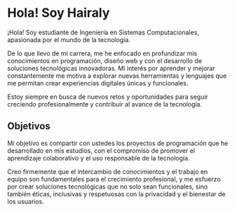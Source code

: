 
#  Hola! Soy Hairaly
¡Hola! Soy estudiante de Ingeniería en Sistemas Computacionales, apasionada por el mundo de la tecnología.

De lo que llevo de mi carrera, me he enfocado en profundizar mis conocimientos en programación, diseño web y con el desarrollo de soluciones tecnológicas innovadoras. Mi interés por aprender y mejorar constantemente me motiva a explorar nuevas herramientas y lenguajes que me permitan crear experiencias digitales únicas y funcionales.

Estoy siempre en busca de nuevos retos y oportunidades para seguir creciendo profesionalmente y contribuir al avance de la tecnología.
## Objetivos
Mi objetivo es compartir con ustedes los proyectos de programación que he desarrollado en mis estudios, con el compromiso de promover el aprendizaje colaborativo y el uso responsable de la tecnología.

Creo firmemente que el intercambio de conocimientos y el trabajo en equipo son fundamentales para el crecimiento profesional, y me esfuerzo por crear soluciones tecnológicas que no solo sean funcionales, sino también éticas, inclusivas y respetuosas con la privacidad y el bienestar de los usuarios. 







